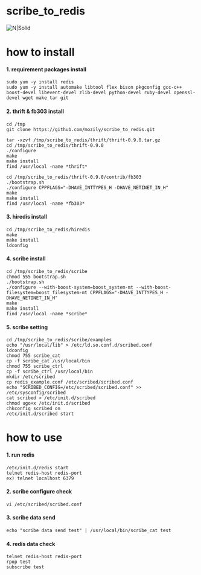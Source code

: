 # scribe_to_redis

![N|Solid](https://a.fsdn.com/con/app/proj/scribeserver/screenshots/193238.jpg)

# how to install
#### 1. requirement packages install
```
sudo yum -y install redis
sudo yum -y install automake libtool flex bison pkgconfig gcc-c++ boost-devel libevent-devel zlib-devel python-devel ruby-devel openssl-devel wget make tar git
```
#### 2. thrift & fb303 install
```
cd /tmp
git clone https://github.com/mozily/scribe_to_redis.git

tar -xzvf /tmp/scribe_to_redis/thrift/thrift-0.9.0.tar.gz
cd /tmp/scribe_to_redis/thrift-0.9.0
./configure
make
make install
find /usr/local -name *thrift*

cd /tmp/scribe_to_redis/thrift-0.9.0/contrib/fb303
./bootstrap.sh
./configure CPPFLAGS="-DHAVE_INTTYPES_H -DHAVE_NETINET_IN_H"
make
make install
find /usr/local -name *fb303*
```
#### 3. hiredis install
```
cd /tmp/scribe_to_redis/hiredis
make
make install
ldconfig
```
#### 4. scribe install
```
cd /tmp/scribe_to_redis/scribe
chmod 555 bootstrap.sh
./bootstrap.sh
./configure --with-boost-system=boost_system-mt --with-boost-filesystem=boost_filesystem-mt CPPFLAGS="-DHAVE_INTTYPES_H -DHAVE_NETINET_IN_H"
make
make install
find /usr/local -name *scribe*
```
#### 5. scribe setting
```
cd /tmp/scribe_to_redis/scribe/examples
echo "/usr/local/lib" > /etc/ld.so.conf.d/scribed.conf
ldconfig
chmod 755 scribe_cat
cp -f scribe_cat /usr/local/bin
chmod 755 scribe_ctrl
cp -f scribe_ctrl /usr/local/bin
mkdir /etc/scribed
cp redis_example.conf /etc/scribed/scribed.conf
echo "SCRIBED_CONFIG=/etc/scribed/scribed.conf" >> /etc/sysconfig/scribed
cat scribed > /etc/init.d/scribed
chmod ugo+x /etc/init.d/scribed
chkconfig scribed on
/etc/init.d/scribed start
```
# how to use
#### 1. run redis
```
/etc/init.d/redis start
telnet redis-host redis-port
ex) telnet localhost 6379
```
#### 2. scribe configure check
```
vi /etc/scribed/scribed.conf
```
#### 3. scribe data send
```
echo "scribe data send test" | /usr/local/bin/scribe_cat test
```
#### 4. redis data check
```
telnet redis-host redis-port
rpop test
subscribe test
```
